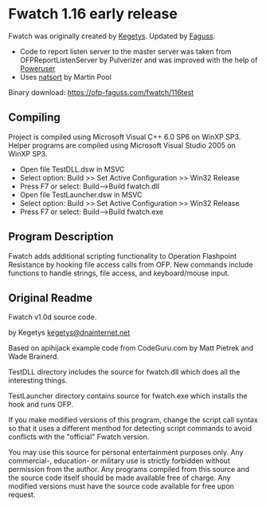 # Fwatch 1.16 early release

Fwatch was originally created by [Kegetys](http://www.kegetys.fi/). Updated by [Faguss](https://ofp-faguss.com/).

* Code to report listen server to the master server was taken from OFPReportListenServer by Pulverizer and was improved with the help of [Poweruser](https://github.com/Poweruser)
* Uses [natsort](https://github.com/sourcefrog/natsort) by Martin Pool

Binary download: https://ofp-faguss.com/fwatch/116test

## Compiling

Project is compiled using Microsoft Visual C++ 6.0 SP6 on WinXP SP3. Helper programs are compiled using Microsoft Visual Studio 2005 on WinXP SP3.

* Open file TestDLL.dsw in MSVC
* Select option: Build >> Set Active Configuration >> Win32 Release
* Press F7 or select: Build-->Build fwatch.dll
* Open file TestLauncher.dsw in MSVC
* Select option: Build >> Set Active Configuration >> Win32 Release
* Press F7 or select: Build-->Build fwatch.exe

## Program Description

Fwatch adds additional scripting functionality to Operation Flashpoint Resistance by hooking file access calls from OFP. New commands include functions to handle strings, file access, and keyboard/mouse input. 

## Original Readme

Fwatch v1.0d source code.

by Kegetys <kegetys@dnainternet.net>

Based on apihijack example code from CodeGuru.com by Matt Pietrek and Wade Brainerd. 



TestDLL directory includes the source for fwatch.dll which does all the interesting things.

TestLauncher directory contains source for fwatch.exe which installs the hook and runs OFP.



If you make modified versions of this program, change the script call syntax so that it uses a different menthod for detecting script commands to avoid conflicts with the "official" Fwatch version. 



You may use this source for personal entertainment purposes only. Any commercial-, education- or military use is strictly forbidden without permission from the author. Any programs compiled from this source and the source code itself should be made available free of charge. Any modified versions must have the source code available for free upon request.




